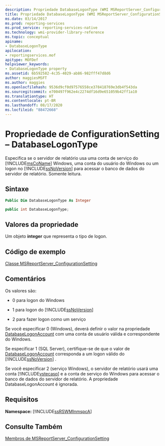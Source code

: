 ```yaml
---
description: Propriedade DatabaseLogonType (WMI MSReportServer_ConfigurationSetting)
title: Propriedade DatabaseLogonType (WMI MSReportServer_ConfigurationSetting) | Microsoft Docs
ms.date: 03/14/2017
ms.prod: reporting-services
ms.prod_service: reporting-services-native
ms.technology: wmi-provider-library-reference
ms.topic: conceptual
apiname:
- DatabaseLogonType
apilocation:
- reportingservices.mof
apitype: MOFDef
helpviewer_keywords:
- DatabaseLogonType property
ms.assetid: 6b592582-4c35-4029-ab86-982fff47d8d6
author: maggiesMSFT
ms.author: maggies
ms.openlocfilehash: 9536d9cf0d97576558ce378418769e3db4f543da
ms.sourcegitcommit: e700497f962e4c2274df16d9e651059b42ff1a10
ms.translationtype: HT
ms.contentlocale: pt-BR
ms.lasthandoff: 08/17/2020
ms.locfileid: "88472668"
---
```

# <a name="configurationsetting-property---databaselogontype"></a>Propriedade de ConfigurationSetting – DatabaseLogonType
  Especifica se o servidor de relatório usa uma conta de serviço do [!INCLUDE[msCoName](../../includes/msconame-md.md)] Windows, uma conta do usuário do Windows ou um logon no [!INCLUDE[ssNoVersion](../../includes/ssnoversion-md.md)] para acessar o banco de dados do servidor de relatório. Somente leitura.  
  
## <a name="syntax"></a>Sintaxe  
  
```vb  
Public Dim DatabaseLogonType As Integer  
```  
  
```csharp  
public int DatabaseLogonType;  
```  
  
## <a name="property-values"></a>Valores da propriedade  
 Um objeto **integer** que representa o tipo de logon.  
  
## <a name="example-code"></a>Código de exemplo  
 [Classe MSReportServer_ConfigurationSetting](../../reporting-services/wmi-provider-library-reference/msreportserver-configurationsetting-class.md)  
  
## <a name="remarks"></a>Comentários  
 Os valores são:  
  
-   0 para logon do Windows  
  
-   1 para logon do [!INCLUDE[ssNoVersion](../../includes/ssnoversion-md.md)]  
  
-   2 para fazer logon como um serviço  
  
 Se você especificar 0 (Windows), deverá definir o valor na propriedade [DatabaseLogonAccount](../../reporting-services/wmi-provider-library-reference/configurationsetting-property-databaselogonaccount.md) com uma conta de usuário válida e correspondente do Windows.  
  
 Se especificar 1 (SQL Server), certifique-se de que o valor de [DatabaseLogonAccount](../../reporting-services/wmi-provider-library-reference/configurationsetting-property-databaselogonaccount.md) corresponda a um logon válido do [!INCLUDE[ssNoVersion](../../includes/ssnoversion-md.md)] .  
  
 Se você especificar 2 (serviço Windows), o servidor de relatório usará uma conta [!INCLUDE[vstecasp](../../includes/vstecasp-md.md)] e a conta de serviço do Windows para acessar o banco de dados do servidor de relatório. A propriedade DatabaseLogonAccount é ignorada.  
  
## <a name="requirements"></a>Requisitos  
 **Namespace:** [!INCLUDE[ssRSWMInmspcA](../../includes/ssrswminmspca-md.md)]  
  
## <a name="see-also"></a>Consulte Também  
 [Membros de MSReportServer_ConfigurationSetting](../../reporting-services/wmi-provider-library-reference/msreportserver-configurationsetting-members.md)  
  
  
